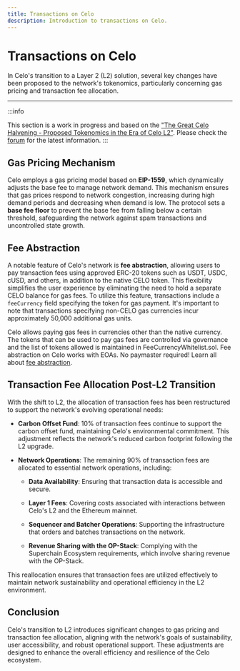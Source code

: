 ```yaml
---
title: Transactions on Celo
description: Introduction to transactions on Celo.
---
```


# Transactions on Celo

In Celo's transition to a Layer 2 (L2) solution, several key changes have been proposed to the network's tokenomics, particularly concerning gas pricing and transaction fee allocation.

---

:::info

This section is a work in progress and based on the ["The Great Celo Halvening - Proposed Tokenomics in the Era of Celo L2"](https://forum.celo.org/t/the-great-celo-halvening-proposed-tokenomics-in-the-era-of-celo-l2/9701/1). Please check the [forum](https://forum.celo.org/) for the latest information.
:::

## Gas Pricing Mechanism

Celo employs a gas pricing model based on **EIP-1559**, which dynamically adjusts the base fee to manage network demand. This mechanism ensures that gas prices respond to network congestion, increasing during high demand periods and decreasing when demand is low. The protocol sets a **base fee floor** to prevent the base fee from falling below a certain threshold, safeguarding the network against spam transactions and uncontrolled state growth.

## Fee Abstraction

A notable feature of Celo's network is **fee abstraction**, allowing users to pay transaction fees
using approved ERC-20 tokens such as USDT, USDC, cUSD, and others, in addition to the native CELO
token. This flexibility simplifies the user experience by eliminating the need to hold a separate
CELO balance for gas fees. To utilize this feature, transactions include a `feeCurrency` field
specifying the token for gas payment. It's important to note that transactions specifying non-CELO
gas currencies incur approximately 50,000 additional gas units.

Celo allows paying gas fees in currencies other than the native currency. The tokens that can be
used to pay gas fees are controlled via governance and the list of tokens allowed is maintained in
FeeCurrencyWhitelist.sol. Fee abstraction on Celo works with EOAs. No paymaster required! Learn all
about [fee abstraction](/developer/fee-abstraction).

## Transaction Fee Allocation Post-L2 Transition

With the shift to L2, the allocation of transaction fees has been restructured to support the network's evolving operational needs:

- **Carbon Offset Fund**: 10% of transaction fees continue to support the carbon offset fund, maintaining Celo's environmental commitment. This adjustment reflects the network's reduced carbon footprint following the L2 upgrade.

- **Network Operations**: The remaining 90% of transaction fees are allocated to essential network operations, including:

  - **Data Availability**: Ensuring that transaction data is accessible and secure.

  - **Layer 1 Fees**: Covering costs associated with interactions between Celo's L2 and the Ethereum mainnet.

  - **Sequencer and Batcher Operations**: Supporting the infrastructure that orders and batches transactions on the network.

  - **Revenue Sharing with the OP-Stack**: Complying with the Superchain Ecosystem requirements, which involve sharing revenue with the OP-Stack.

This reallocation ensures that transaction fees are utilized effectively to maintain network sustainability and operational efficiency in the L2 environment.

## Conclusion

Celo's transition to L2 introduces significant changes to gas pricing and transaction fee allocation, aligning with the network's goals of sustainability, user accessibility, and robust operational support. These adjustments are designed to enhance the overall efficiency and resilience of the Celo ecosystem.
